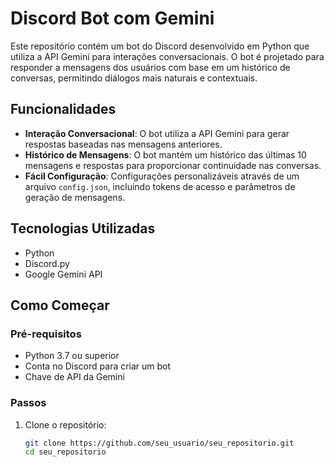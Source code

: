 # Discord Bot com Gemini

Este repositório contém um bot do Discord desenvolvido em Python que utiliza a API Gemini para interações conversacionais. O bot é projetado para responder a mensagens dos usuários com base em um histórico de conversas, permitindo diálogos mais naturais e contextuais.

## Funcionalidades

- **Interação Conversacional**: O bot utiliza a API Gemini para gerar respostas baseadas nas mensagens anteriores.
- **Histórico de Mensagens**: O bot mantém um histórico das últimas 10 mensagens e respostas para proporcionar continuidade nas conversas.
- **Fácil Configuração**: Configurações personalizáveis através de um arquivo `config.json`, incluindo tokens de acesso e parâmetros de geração de mensagens.

## Tecnologias Utilizadas

- Python
- Discord.py
- Google Gemini API

## Como Começar

### Pré-requisitos

- Python 3.7 ou superior
- Conta no Discord para criar um bot
- Chave de API da Gemini

### Passos

1. Clone o repositório:
   ```bash
   git clone https://github.com/seu_usuario/seu_repositorio.git
   cd seu_repositorio
